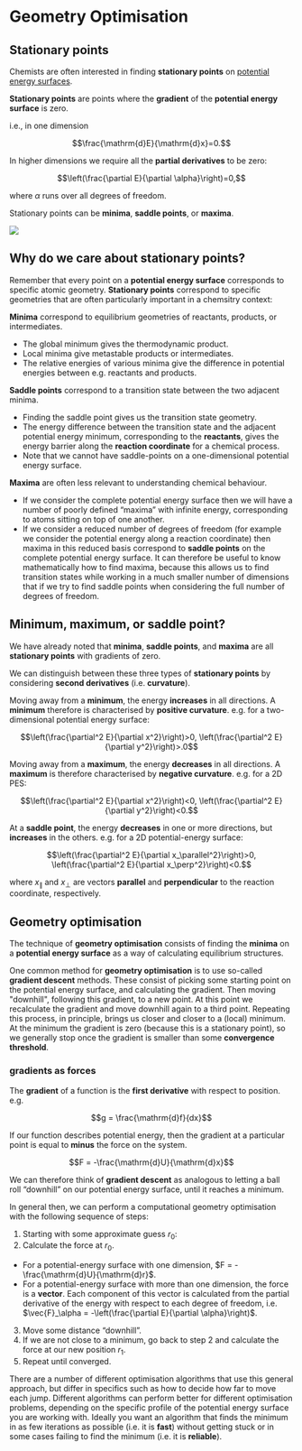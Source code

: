 # Geometry Optimisation

## Stationary points

Chemists are often interested in finding **stationary points** on [potential energy surfaces](potential_energy_surfaces.md).

**Stationary points** are points where the **gradient** of the **potential energy surface** is zero.

i.e., in one dimension

$$\frac{\mathrm{d}E}{\mathrm{d}x}=0.$$

In higher dimensions we require all the **partial derivatives** to be zero:

$$\left(\frac{\partial E}{\partial \alpha}\right)=0,$$ 

where $\alpha$ runs over all degrees of freedom.

Stationary points can be **minima**, **saddle points**, or **maxima**.

![](figures/stationary_points.png)

## Why do we care about stationary points?

Remember that every point on a **potential energy surface** corresponds to specific atomic geometry. **Stationary points** correspond to specific geometries that are often particularly important in a chemsitry context:

**Minima** correspond to equilibrium geometries of reactants, products, or intermediates.
- The global minimum gives the thermodynamic product.
- Local minima give metastable products or intermediates.
- The relative energies of various minima give the difference in potential energies between e.g. reactants and products.

**Saddle points** correspond to a transition state between the two adjacent minima.
- Finding the saddle point gives us the transition state geometry.
- The energy difference between the transition state and the adjacent potential energy minimum, corresponding to the **reactants**, gives the energy barrier along the **reaction coordinate** for a chemical process.
- Note that we cannot have saddle-points on a one-dimensional potential energy surface.

**Maxima** are often less relevant to understanding chemical behaviour.
- If we consider the complete potential energy surface then we will have a number of poorly defined &ldquo;maxima&rdquo; with infinite energy, corresponding to atoms sitting on top of one another.
- If we consider a reduced number of degrees of freedom (for example we consider the potential energy along a reaction coordinate) then maxima in this reduced basis correspond to **saddle points** on the complete potential energy surface. It can therefore be useful to know mathematically how to find maxima, because this allows us to find transition states while working in a much smaller number of dimensions that if we try to find saddle points when considering the full number of degrees of freedom.

## Minimum, maximum, or saddle point?

We have already noted that **minima**, **saddle points**, and **maxima** are all **stationary points** with gradients of zero.

We can distinguish between these three types of **stationary points** by considering **second derivatives** (i.e. **curvature**).

Moving away from a **minimum**, the energy **increases** in all directions. A **minimum** therefore is characterised by **positive curvature**. e.g. for a two-dimensional potential energy surface:

$$\left(\frac{\partial^2 E}{\partial x^2}\right)>0, \left(\frac{\partial^2 E}{\partial y^2}\right)>.0$$

Moving away from a **maximum**, the energy **decreases** in all directions. A **maximum** is therefore characterised by **negative curvature**. e.g.  for a 2D PES:

$$\left(\frac{\partial^2 E}{\partial x^2}\right)<0, \left(\frac{\partial^2 E}{\partial y^2}\right)<0.$$

At a **saddle point**, the energy **decreases** in one or more directions, but **increases** in the others. e.g. for a 2D potential-energy surface:

$$\left(\frac{\partial^2 E}{\partial x_\parallel^2}\right)>0, \left(\frac{\partial^2 E}{\partial x_\perp^2}\right)<0.$$

where $x_\parallel$ and $x_\perp$ are vectors **parallel** and **perpendicular** to the reaction coordinate, respectively.

## Geometry optimisation

The technique of **geometry optimisation** consists of finding the **minima** on a **potential energy surface** as a way of calculating equilibrium structures.

One common method for **geometry optimisation** is to use so-called **gradient descent** methods. These consist of picking some starting point on the potential energy surface, and calculating the gradient. Then moving "downhill", following this gradient, to a new point. At this point we recalculate the gradient and move downhill again to a third point. Repeating this process, in principle, brings us closer and closer to a (local) minimum. At the minimum the gradient is zero (because this is a stationary point), so we generally stop once the gradient is smaller than some **convergence threshold**.

### gradients as forces

The **gradient** of a function is the **first derivative** with respect to position. e.g. 

$$g = \frac{\mathrm{d}f}{dx}$$

If our function describes potential energy, then the gradient at a particular point is equal to **minus** the force on the system.

$$F = -\frac{\mathrm{d}U}{\mathrm{d}x}$$ 

We can therefore think of **gradient descent** as analogous to letting a ball roll &ldquo;downhill&rdquo; on our potential energy surface, until it reaches a minimum.

In general then, we can perform a computational geometry optimisation with the following sequence of steps:

1. Starting with some approximate guess $r_0$:
2. Calculate the force at $r_0$. 
  - For a potential-energy surface with one dimension, $F = -\frac{\mathrm{d}U}{\mathrm{d}r}$.
  - For a potential-energy surface with more than one dimension, the force is a **vector**. Each component of this vector is calculated from the partial derivative of the energy with respect to each degree of freedom, i.e. $\vec{F}_\alpha = -\left(\frac{\partial E}{\partial \alpha}\right)$.
3. Move some distance &ldquo;downhill&rdquo;.
4. If we are not close to a minimum, go back to step 2 and calculate the force at our new position $r_1$.
5. Repeat until converged.

There are a number of different optimisation algorithms that use this general approach, but differ in specifics such as how to decide how far to move each jump. Different algorithms can perform better for different optimisation problems, depending on the specific profile of the potential energy surface you are working with. Ideally you want an algorithm that finds the minimum in as few iterations as possible (i.e. it is **fast**) without getting stuck or in some cases failing to find the minimum (i.e. it is **reliable**).

